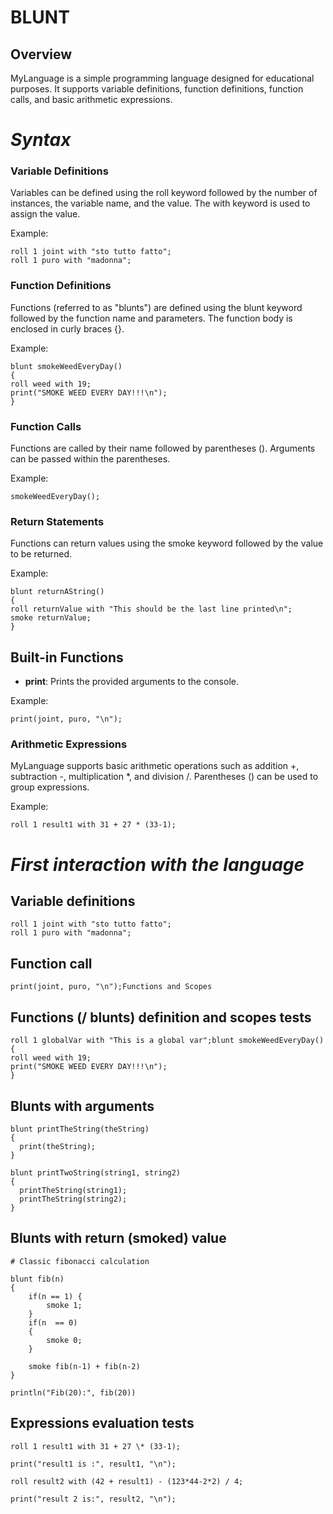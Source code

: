 # **BLUNT**

## Overview

MyLanguage is a simple programming language designed for educational purposes. It supports variable definitions, function definitions, function calls, and basic arithmetic expressions.

# **_Syntax_**

### Variable Definitions

Variables can be defined using the roll keyword followed by the number of instances, the variable name, and the value. The with keyword is used to assign the value.

Example:

```
roll 1 joint with "sto tutto fatto";
roll 1 puro with "madonna";
```

### Function Definitions

Functions (referred to as "blunts") are defined using the blunt keyword followed by the function name and parameters. The function body is enclosed in curly braces {}.

Example:

```
blunt smokeWeedEveryDay()
{
roll weed with 19;
print("SMOKE WEED EVERY DAY!!!\n");
}
```

### Function Calls

Functions are called by their name followed by parentheses (). Arguments can be passed within the parentheses.

Example:

```
smokeWeedEveryDay();
```

### Return Statements

Functions can return values using the smoke keyword followed by the value to be returned.

Example:

```
blunt returnAString()
{
roll returnValue with "This should be the last line printed\n";
smoke returnValue;
}
```

## Built-in Functions

- **print**: Prints the provided arguments to the console.

Example:

```
print(joint, puro, "\n");
```

### Arithmetic Expressions

MyLanguage supports basic arithmetic operations such as addition +, subtraction -, multiplication \*, and division /. Parentheses () can be used to group expressions.

Example:

```
roll 1 result1 with 31 + 27 * (33-1);
```

# _First interaction with the language_

## Variable definitions

```
roll 1 joint with "sto tutto fatto";
roll 1 puro with "madonna";
```

## Function call

```
print(joint, puro, "\n");Functions and Scopes
```

## Functions (/ blunts) definition and scopes tests

```
roll 1 globalVar with "This is a global var";blunt smokeWeedEveryDay()
{
roll weed with 19;
print("SMOKE WEED EVERY DAY!!!\n");
}
```

## Blunts with arguments

```
blunt printTheString(theString)
{
  print(theString);
}

blunt printTwoString(string1, string2)
{
  printTheString(string1);
  printTheString(string2);
}
```

## Blunts with return (smoked) value

```
# Classic fibonacci calculation

blunt fib(n)
{
    if(n == 1) {
        smoke 1;
    }
    if(n  == 0)
    {
        smoke 0;
    }

    smoke fib(n-1) + fib(n-2)
}

println("Fib(20):", fib(20))
```

## Expressions evaluation tests

```
roll 1 result1 with 31 + 27 \* (33-1);

print("result1 is :", result1, "\n");

roll result2 with (42 + result1) - (123*44-2*2) / 4;

print("result 2 is:", result2, "\n");
```

